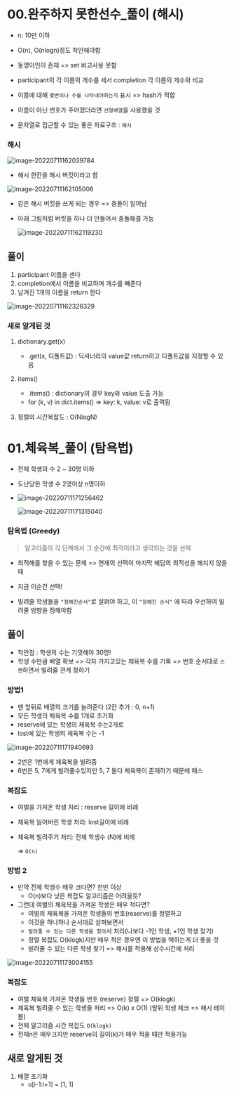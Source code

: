# 00.완주하지 못한선수_풀이 (해시)

* n: 10만 이하

* O(n), O(nlogn)정도 착안해야함

* 동명이인이 존재 => set 비교사용 못함

* participant의 각 이름의 개수를 세서 completion 각 이름의 개수와 비교
* 이름에 대해 `몇번이나 수를 나타내야하는지` 표시 => hash가 적합
* 이름이 아닌 번호가 주어졌더라면 `선형배열`을 사용했을 것
* 문자열로 접근할 수 있는 좋은 자료구조 : `해시`



### 해시

![image-20220711162039784](.\images\image-20220711162039784.png)

* 해시 한칸을 해시 버킷이라고 함

![image-20220711162105006](.\.\images\image-20220711162105006.png)

* 같은 해시 버킷을 쓰게 되는 경우 => 충돌이 일어남

* 아래 그림처럼 버킷을 하나 더 만들어서 충돌해결 가능

  ![image-20220711162119230](.\images\image-20220711162119230.png)



## 풀이

1. participant 이름을 센다
2. completion에서 이름을 비교하며 개수를 빼준다
3. 남겨진 1개의 이름을 return 한다

![image-20220711162326329](.\images\image-20220711162326329.png)



### 새로 알게된 것

1. dictionary.get(x)
   * .get(x, 디폴트값) : 딕셔너리의 value값 return하고 디폴트값을 지정할 수 있음
2. items()
   * .items() : dictionary의 경우 key와 value 도출 가능
   * for (k, v) in dict.items() => key: k, value: v로 출력됨

3. 정렬의 시간복잡도 : O(NlogN)

   

# 01.체육복_풀이 (탐욕법)

* 전체 학생의 수 2 ~ 30명 이하

* 도난당한 학생 수 2명이상 n명이하

* ![image-20220711171256462](.\images\image-20220711171256462.png)

  ![image-20220711171315040](.\images\image-20220711171315040.png)		

### 탐욕법 (Greedy)

> 알고리즘의 각 단계에서 그 순간에 최적이라고 생각되는 것을 선택

* 최적해를 찾을 수 있는 문제 => 현재의 선택이 마지막 해답의 최적성을 해치지 않을 때
* 지금 이순간 선택!

* 빌려줄 학생들을 `"정해진순서"`로 살펴야 하고, 이 `"정해진 순서"` 에 따라 우선하여 빌려줄 방향을 정해야함 



## 풀이

* 착안점 : 학생의 수는 기껏해야 30명!
* 학생 수만큼 배열 확보 => 각자 가지고있는 체육복 수를 기록 => 번호 순서대로 `스캔`하면서 빌려줄 관계 정하기



### 방법1

* 맨 앞뒤로 배열의 크기를 늘려준다 (2칸 추가 : 0, n+1)
* 모든 학생의 체육복 수를 1개로 초기화
* reserve에 있는 학생의 체육복 수는2개로
* lost에 있는 학생의 체육복 수는 -1

![image-20220711171940693](.\images\image-20220711171940693.png)

* 2번은 1번에게 체육복을 빌려줌
* 6번은 5, 7에게 빌려줄수있지만 5, 7 둘다 체육복이 존재하기 때문에 패스 



### 복잡도

* 여벌을 가져온 학생 처리 : reserve 길이에 비례

* 체육복 잃어버린 학생 처리: lost길이에 비례

* 체육복 빌려주기 처리: 전체 학생수 (N)에 비례

  => `O(n)`



### 방법 2

* 만약 전체 학생수 매우 크다면? 천만 이상
  * O(n)보다 낮은 복잡도 알고리즘은 어려울듯?
* 그런데 여벌의 체육복을 가져온 학생은 매우 적다면?
  * 여벌의 체육복을 가져온 학생들의 번호(reserve)를 정렬하고
  * 이것을 하나하나 순서대로 살펴보면서
  * `빌려줄 수 있는 다른 학생을 찾아`서 처리(나보다 -1인 학생, +1인 학생 찾기)
  * 정렬 복잡도 O(klogk)지만 매우 적은 경우엔 이 방법을 택하는게 더 좋을 것
  * 빌려줄 수 있는 다른 학생 찾기 => 해시를 적용해 상수시간에 처리

![image-20220711173004155](.\images\image-20220711173004155.png)



### 복잡도

* 여벌 체육복 가져온 학생들 번호 (reserve) 정렬 => O(klogk)
* 체육복 빌려줄 수 있는 학생들 처리 => O(k) x O(1) (앞뒤 학생 체크 => 해시 테이블)
* 전체 알고리즘 시간 복잡도 `O(klogk)`
* 전체n은 매우크지만 reserve의 길이(k)가 매우 적을 때만 적용가능



## 새로 알게된 것

1. 배열 초기화
   * u[i-1:i+1] = [1, 1]